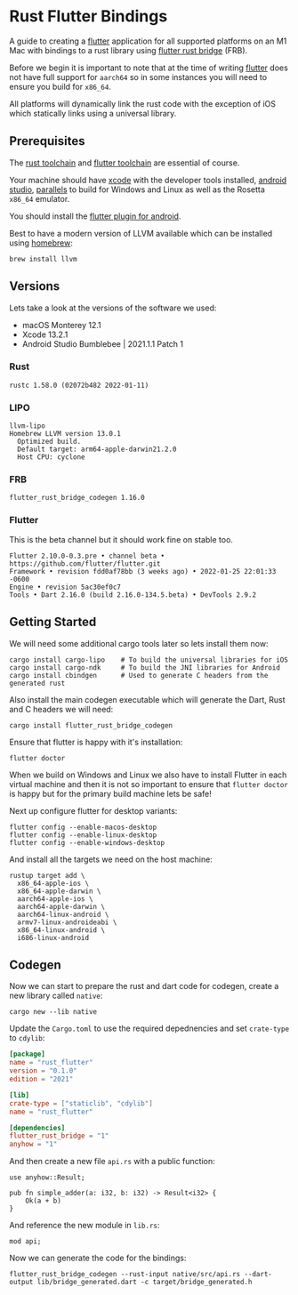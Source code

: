# Rust Flutter Bindings

A guide to creating a [flutter][] application for all supported platforms on an M1 Mac with bindings to a rust library using [flutter rust bridge][] (FRB).

Before we begin it is important to note that at the time of writing [flutter][] does not have full support for `aarch64` so in some instances 
you will need to ensure you build for `x86_64`.

All platforms will dynamically link the rust code with the exception of iOS which statically links using a universal library.

## Prerequisites

The [rust toolchain][] and [flutter toolchain][] are essential of course.

Your machine should have [xcode][] with the developer tools installed, [android studio][], [parallels][] to build for Windows and Linux as well as the Rosetta `x86_64` emulator.

You should install the [flutter plugin for android][].

Best to have a modern version of LLVM available which can be installed using [homebrew][]:

```
brew install llvm
```

## Versions

Lets take a look at the versions of the software we used:

* macOS Monterey 12.1
* Xcode 13.2.1
* Android Studio Bumblebee | 2021.1.1 Patch 1

### Rust

```
rustc 1.58.0 (02072b482 2022-01-11)
```

### LIPO

```
llvm-lipo
Homebrew LLVM version 13.0.1
  Optimized build.
  Default target: arm64-apple-darwin21.2.0
  Host CPU: cyclone
```

### FRB

```
flutter_rust_bridge_codegen 1.16.0
```

### Flutter

This is the beta channel but it should work fine on stable too.

```
Flutter 2.10.0-0.3.pre • channel beta • https://github.com/flutter/flutter.git
Framework • revision fdd0af78bb (3 weeks ago) • 2022-01-25 22:01:33 -0600
Engine • revision 5ac30ef0c7
Tools • Dart 2.16.0 (build 2.16.0-134.5.beta) • DevTools 2.9.2
```

## Getting Started

We will need some additional cargo tools later so lets install them now:

```
cargo install cargo-lipo    # To build the universal libraries for iOS
cargo install cargo-ndk     # To build the JNI libraries for Android
cargo install cbindgen      # Used to generate C headers from the generated rust
```

Also install the main codegen executable which will generate the Dart, Rust and C headers we will need:

```
cargo install flutter_rust_bridge_codegen
```

Ensure that flutter is happy with it's installation:

```
flutter doctor
```

When we build on Windows and Linux we also have to install Flutter in each virtual machine and then it is not so important to ensure that `flutter doctor` is happy but for the primary build machine lets be safe!

Next up configure flutter for desktop variants:

```
flutter config --enable-macos-desktop
flutter config --enable-linux-desktop
flutter config --enable-windows-desktop
```

And install all the targets we need on the host machine:

```
rustup target add \
  x86_64-apple-ios \
  x86_64-apple-darwin \
  aarch64-apple-ios \
  aarch64-apple-darwin \
  aarch64-linux-android \
  armv7-linux-androideabi \
  x86_64-linux-android \
  i686-linux-android
```

## Codegen

Now we can start to prepare the rust and dart code for codegen, create a new library called `native`:

```
cargo new --lib native
```

Update the `Cargo.toml` to use the required depednencies and set `crate-type` to `cdylib`:

```toml
[package]
name = "rust_flutter"
version = "0.1.0"
edition = "2021"

[lib]
crate-type = ["staticlib", "cdylib"]
name = "rust_flutter"

[dependencies]
flutter_rust_bridge = "1"
anyhow = "1"
```

And then create a new file `api.rs` with a public function:

```
use anyhow::Result;

pub fn simple_adder(a: i32, b: i32) -> Result<i32> {
    Ok(a + b)
}
```

And reference the new module in `lib.rs`:

```
mod api;
```

Now we can generate the code for the bindings:

```
flutter_rust_bridge_codegen --rust-input native/src/api.rs --dart-output lib/bridge_generated.dart -c target/bridge_generated.h
```

[homebrew]: https://brew.sh/
[rust toolchain]: https://www.rust-lang.org/tools/install
[flutter toolchain]: https://docs.flutter.dev/get-started/install/macos
[flutter rust bridge]: https://github.com/fzyzcjy/flutter_rust_bridge
[flutter]: https://flutter.dev
[parallels]: https://www.parallels.com/
[xcode]: https://developer.apple.com/xcode/
[android studio]: https://developer.android.com/studio/
[flutter plugin for android]: https://docs.flutter.dev/development/tools/devtools/android-studio


